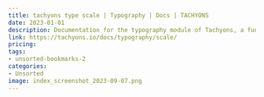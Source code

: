 ```yaml
---
title: tachyons type scale | Typography | Docs | TACHYONS
date: 2023-01-01
description: Documentation for the typography module of Tachyons, a functional CSS toolkit for quickly building responsive web applications.
link: https://tachyons.io/docs/typography/scale/
pricing: 
tags: 
- unsorted-bookmarks-2 
categories: 
- Unsorted 
image: index_screenshot_2023-09-07.png
---
```

